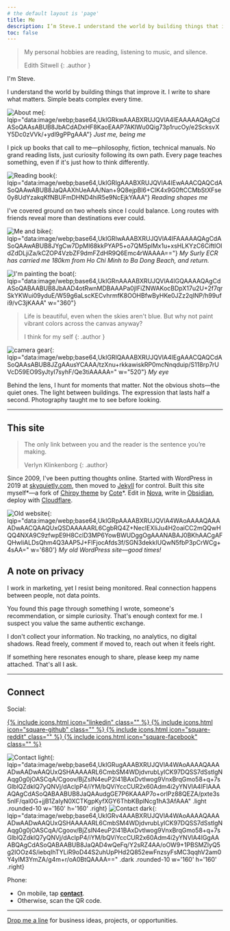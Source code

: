 ```yaml
---
# the default layout is 'page'
title: Me
description: I’m Steve.I understand the world by building things that improve it. I write to share what matters. Simple beats complex every time.
toc: false
---
```


> My personal hobbies are reading, listening to music, and silence.
>
>Edith Sitwell
{: .author }

I'm Steve.

I understand the world by building things that improve it. I write to share what matters. Simple beats complex every time.

![About me](/assets/img/site/about-me.webp){: lqip="data:image/webp;base64,UklGRkwAAABXRUJQVlA4IEAAAAAQAgCdASoQAAsABUB8JbACdADxHF8KaoEAAP7AKlWu0Qig73p1rucOy/e2ScksvXY5Dc0zVVk/+ydl9gPPgAAA"} _Just me, being me_

I pick up books that call to me—philosophy, fiction, technical manuals. No grand reading lists, just curiosity following its own path. Every page teaches something, even if it's just how to think differently.

![Reading book](/assets/img/site/reading-book.webp){: lqip="data:image/webp;base64,UklGRlgAAABXRUJQVlA4IEwAAACQAQCdASoQAAwABUB8JaQAAXhUeAAA/Nan+9Q8ejpBl6+ClK4x9G0ftCCMbStXFse0y8UdYzakqKfNBUFmDHND4hiR5e9NcEjkYAAA"} _Reading shapes me_

I've covered ground on two wheels since I could balance. Long routes with friends reveal more than destinations ever could.

![Me and bike](/assets/img/site/me-and-bike.webp){: lqip="data:image/webp;base64,UklGRlwAAABXRUJQVlA4IFAAAAAQAgCdASoQAAwABUB8JYgCw7DpMI68kkPYAP5+o7QM5plMx1u+xsHLKYzC6CiftIOIdZdDLjiZa/kCZOP4VzbZF9dmFZdHR9Q6Emc4rWAAAA=="} _My Surly ECR has carried me 180km from Ho Chi Minh to Ba Dong Beach, and return._

![I'm painting the boat](/assets/img/post/paint-me.webp "paint the boat"){: lqip="data:image/webp;base64,UklGRnAAAABXRUJQVlA4IGQAAAAQAgCdASoQABAABUB8JbAAD4otRwnMDBAAAPa0jlFiZNWAKocBDpX17u2U+2f7qrSkYKWui09yduE/W59g6aLscKECvhrmfK8OOHBfwByHKe0JZz2qINP/h99ufi9/vC3jKAAA" w="360"}

> Life is beautiful, even when the skies aren't blue. But why not paint vibrant colors across the canvas anyway?
> 
> I think for my self
{: .author }

![camera gear](/assets/img/post/camera-gear-me.webp "My gear"){: lqip="data:image/webp;base64,UklGRlQAAABXRUJQVlA4IEgAAACQAQCdASoQAAsABUB8JZgAAusYCAAA/tzXnu+rkkawiskRP0mcNnqduip/S118rp7rUVcD59EO9SyJtyI7syhF/Qe3tiAAAAA=" w="520"} _My eye_

Behind the lens, I hunt for moments that matter. Not the obvious shots—the quiet ones. The light between buildings. The expression that lasts half a second. Photography taught me to see before looking.

---

## This site

> The only link between you and the reader is the sentence you’re making.
>
>Verlyn Klinkenborg
{: .author}

Since 2009, I've been putting thoughts online. Started with WordPress in 2019 at [skyquietly.com](https://skyquietly.com), then moved to [Jekyll](https://jekyllrb.com) for control. Built this site myself*—a fork of [Chirpy theme](https://github.com/cotes2020/jekyll-theme-chirpy) by [Cote](https://cotes.page)*. Edit in [Nova](https://nova.app), write in [Obsidian](https://obsidian.md), deploy with [Cloudflare](https://cloudflare.com).

![Old website](/assets/img/site/old-website.webp){: lqip="data:image/webp;base64,UklGRpAAAABXRUJQVlA4WAoAAAAQAAAADwAACQAAQUxQSDAAAAARL6CgbRQ4Z+NecIEXIiJu4H2oaiCC2mQQwHQQ4NXA9C9zfwpE9H8CclD3MP6YowBWUDggOgAAANABAJ0BKhAACgAFQHwliALDsQhm4Q3AAP5J+FlFjocAfds3f/SGN3dekkIUQwN5fbP3pCrWCg+4sAA=" w='680'} _My old WordPress site—good times!_


## A note on privacy

I work in marketing, yet I resist being monitored. Real connection happens between people, not data points.

You found this page through something I wrote, someone's recommendation, or simple curiosity. That's enough context for me. I suspect you value the same authentic exchange.

I don't collect your information. No tracking, no analytics, no digital shadows. Read freely, comment if moved to, reach out when it feels right.

If something here resonates enough to share, please keep my name attached. That's all I ask.

---

## Connect

Social:
<div class="footer-social" style="justify-content: left">
	<a href="https://www.linkedin.com/in/steve-hoang-asia" aria-label="linkedin" target="_blank" rel="noopener noreferrer" style="border: none;">
		{% include icons.html icon="linkedin" class="" %}
	</a>
	<a href="https://github.com/lotusk08" aria-label="github" target="_blank" rel="noopener noreferrer" style="border: none;">
		{% include icons.html icon="square-github" class="" %}
	</a>
	<a href="https://www.reddit.com/user/lotusk08" aria-label="reddit" target="_blank" rel="noopener noreferrer" style="border: none;">
		{% include icons.html icon="square-reddit" class="" %}
	</a>
	<a href="https://www.facebook.com/stevehoangdotcom" aria-label="facebook" target="_blank" rel="noopener noreferrer" style="border: none;">
		{% include icons.html icon="square-facebook" class="" %}
	</a>
</div>

![Contact light](/assets/img/site/contact-light.webp){: lqip="data:image/webp;base64,UklGRugAAABXRUJQVlA4WAoAAAAQAAAADwAADwAAQUxQSHAAAAARL6CmbSM4WDjdvrubLyICK97DQSS7dSstlgNAqg0g0jOASCqA/Cgoov/BjZsIN4euP2I41BAxDvtlwog9VnxBrqGmo58+q+7sGlblQZdklQ7yQNVj/dAclpP4/iYM/bQViYccCUR2x60Adm4i2yYNVlA4IFIAAAAQAgCdASoQABAABUB8JaQAAudgGE7P6KAAAP7o+orlPz88QEZA/pxte3s5nlF/qal0G+jjB1ZaIyN0XCTKgpKyfXGY6ThbKBplNcg1hA3AfAAA" .light .rounded-10 w='160' h='160' .right} ![Contact dark](/assets/img/site/contact-dark.webp){: lqip="data:image/webp;base64,UklGRv4AAABXRUJQVlA4WAoAAAAQAAAADwAADwAAQUxQSHAAAAARL6CmbSM4WDjdvrubLyICK97DQSS7dSstlgNAqg0g0jOASCqA/Cgoov/BjZsIN4euP2I41BAxDvtlwog9VnxBrqGmo58+q+7sGlblQZdklQ7yQNVj/dAclpP4/iYM/bQViYccCUR2x60Adm4i2yYNVlA4IGgAAABQAgCdASoQABAABUB8JaQAD4wQeFq/Y2sRZ4AA/oOW9+1PBSMZlyQ5g2lOOz4S/iebqIhTYLiR9oD44S2uhUpPHd2Q852ewFnzsyFsMC3qqhV2am0Y4yIM3YmZA/g4m+r/oA0BtQAAAA==" .dark .rounded-10 w='160' h='160' .right}

Phone:
- On mobile, tap [**contact**](/assets/contact.vcf).
- Otherwise, scan the QR code.

---

<a href="javascript:location.href = 'mailto:' + ['hi','stevehoang.com'].join('@')">Drop me a line</a> for business ideas, projects, or opportunities.
